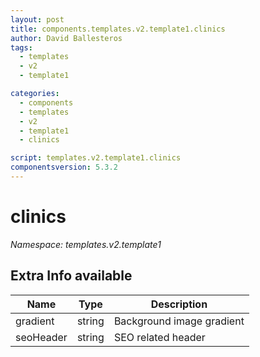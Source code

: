```yaml
---
layout: post
title: components.templates.v2.template1.clinics
author: David Ballesteros
tags:
  - templates
  - v2
  - template1

categories:
  - components
  - templates
  - v2
  - template1
  - clinics

script: templates.v2.template1.clinics
componentsversion: 5.3.2
---
```

# clinics

*Namespace: templates.v2.template1*

## Extra Info available

| Name | Type | Description |
| --- | --- | --- |
| gradient | string | Background image gradient |
| seoHeader | string | SEO related header |
